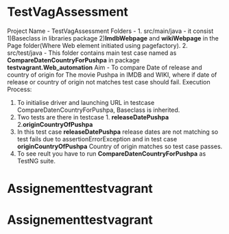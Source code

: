 # TestVagAssessment
Project Name - TestVagAssessment
Folders      - 1. src/main/java - it consist 1)Baseclass in libraries package 2)**ImdbWebpage** and **wikiWebpage** in the Page folder(Where Web element initiated using pagefactory).
               2. src/test/java - This folder contains main test case named as **CompareDatenCountryForPushpa** in package **testvagrant.Web_automation**
Aim          - To compare Date of release and country of origin for The movie Pushpa in IMDB and WIKI, where if date of release or country of origin not matches test case should fail.
Execution Process:
1. To initialise driver and launching URL in testcase CompareDatenCountryForPushpa, Baseclass is inherited.
2. Two tests are there in testcase 1. **releaseDatePushpa** 2.**originCountryOfPushpa**
3. In this test case **releaseDatePushpa** release dates are not matching so test fails due to assertionErrorException and in test case **originCountryOfPushpa** Country of origin matches so test case passes.
4. To see reult you have to run **CompareDatenCountryForPushpa** as TestNG suite.
# Assignementtestvagrant
# Assignementtestvagrant
